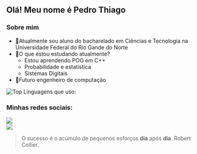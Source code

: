 ## Olá! Meu nome é Pedro Thiago
### Sobre mim
- 📗Atualmente sou aluno do bacharelado em Ciências e Tecnologia na Universidade Federal do Rio Gande do Norte
- 📘O que estou estudando atualmente?
  * Estou aprendendo POO em C++
  * Probabilidade e estatística
  * Sistemas Digitais
- 📙Futuro engenheiro de computação

<!-- 
### Essas são as tecnologias que eu uso:
<div style="display: inline_block">
  <img align="center" alt = "pteldm-cpp" height="50" width="50" src="https://cdn.jsdelivr.net/gh/devicons/devicon@latest/icons/cplusplus/cplusplus-original.svg"/>
  <img align="center" alt = "pteldm-py" height="50" width="50" src="https://cdn.jsdelivr.net/gh/devicons/devicon@latest/icons/python/python-original.svg"/>
</div><br>  
-->

![Top Linguagens que uso:](https://github-readme-stats.vercel.app/api/top-langs/?username=pteldm&layout=compact&theme=onedark)

<!-- [![pteldm's GitHub stats](<https://github-readme-stats.vercel.app/api?username=pteldm&theme=onedark>)](https://github.com/pteldm/github-readme-stats) -->

### Minhas redes sociais:

<a href="https://www.instagram.com/thiago.eloi013?igsh=MWRuZ3ZrbzZpYmdveA==">
  <img src="https://img.shields.io/badge/Instagram-E4405F?style=for-the-badge&logo=instagram&logoColor=white">
</a>

<br>

<a href="discordapp.com/users/422445165328990208">
  <img src="https://img.shields.io/badge/Discord-7289DA?style=for-the-badge&logo=discord&logoColor=white">
</a>

<br>

>O sucesso é o acúmulo de pequenos esforços **dia** após **dia**.
Robert Collier.


